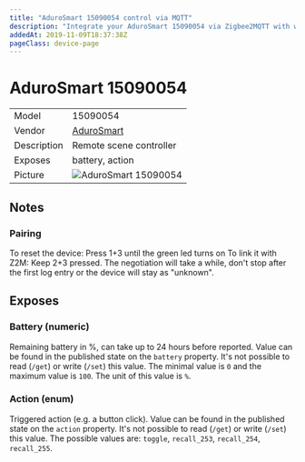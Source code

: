```yaml
---
title: "AduroSmart 15090054 control via MQTT"
description: "Integrate your AduroSmart 15090054 via Zigbee2MQTT with whatever smart home infrastructure you are using without the vendor's bridge or gateway."
addedAt: 2019-11-09T18:37:38Z
pageClass: device-page
---
```


<!-- !!!! -->
<!-- ATTENTION: This file is auto-generated through docgen! -->
<!-- You can only edit the "Notes"-Section between the two comment lines "Notes BEGIN" and "Notes END". -->
<!-- Do not use h1 or h2 heading within "## Notes"-Section. -->
<!-- !!!! -->

# AduroSmart 15090054

|     |     |
|-----|-----|
| Model | 15090054  |
| Vendor  | [AduroSmart](/supported-devices/#v=AduroSmart)  |
| Description | Remote scene controller |
| Exposes | battery, action |
| Picture | ![AduroSmart 15090054](https://www.zigbee2mqtt.io/images/devices/15090054.png) |


<!-- Notes BEGIN: You can edit here. Add "## Notes" headline if not already present. -->
## Notes

### Pairing
To reset the device: Press 1+3 until the green led turns on
To link it with Z2M: Keep 2+3 pressed. The negotiation will take a while, don't stop after the first log entry or the device will stay as "unknown".
<!-- Notes END: Do not edit below this line -->




## Exposes

### Battery (numeric)
Remaining battery in %, can take up to 24 hours before reported.
Value can be found in the published state on the `battery` property.
It's not possible to read (`/get`) or write (`/set`) this value.
The minimal value is `0` and the maximum value is `100`.
The unit of this value is `%`.

### Action (enum)
Triggered action (e.g. a button click).
Value can be found in the published state on the `action` property.
It's not possible to read (`/get`) or write (`/set`) this value.
The possible values are: `toggle`, `recall_253`, `recall_254`, `recall_255`.

